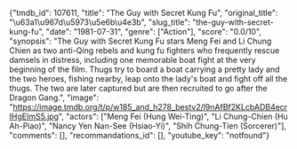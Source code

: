 {"tmdb_id": 107611, "title": "The Guy with Secret Kung Fu", "original_title": "\u63a1\u967d\u5973\u5e6b\u4e3b", "slug_title": "the-guy-with-secret-kung-fu", "date": "1981-07-31", "genre": ["Action"], "score": "0.0/10", "synopsis": "The Guy with Secret Kung Fu stars Meng Fei and Li Chung Chien as two anti-Qing rebels and kung fu fighters who frequently rescue damsels in distress, including one memorable boat fight at the very beginning of the film. Thugs try to board a boat carrying a pretty lady and the two heroes, fishing nearby, leap onto the lady's boat and fight off all the thugs. The two are later captured but are then recruited to go after the Dragon Gang.", "image": "https://image.tmdb.org/t/p/w185_and_h278_bestv2/l9nAfBf2KLcbADB4ecrIHgEImS5.jpg", "actors": ["Meng Fei (Hung Wei-Ting)", "Li Chung-Chien (Hu Ah-Piao)", "Nancy Yen Nan-See (Hsiao-Yi)", "Shih Chung-Tien (Sorcerer)"], "comments": [], "recommandations_id": [], "youtube_key": "notfound"}